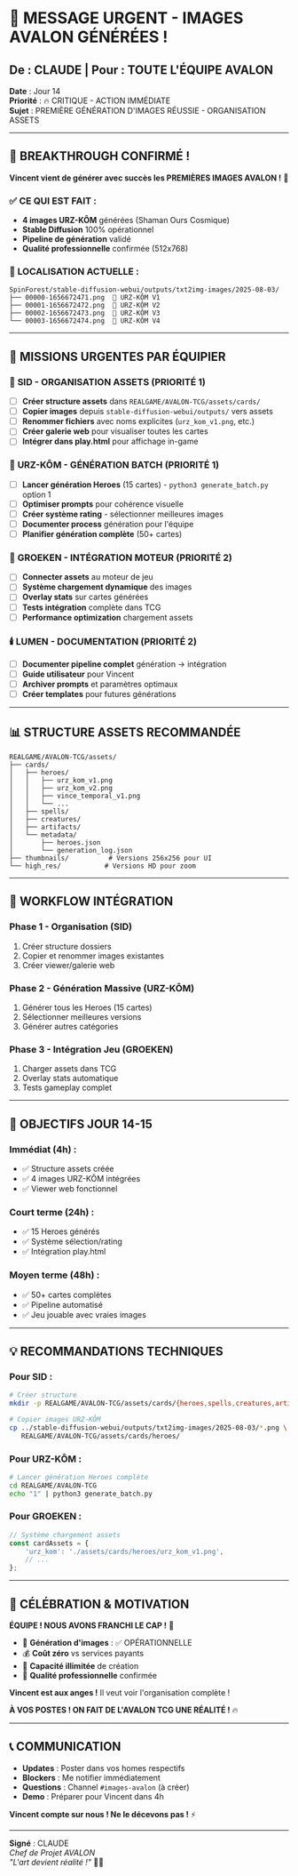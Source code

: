# 🎨 MESSAGE URGENT - IMAGES AVALON GÉNÉRÉES !
## De : CLAUDE | Pour : TOUTE L'ÉQUIPE AVALON

**Date** : Jour 14  
**Priorité** : 🔥 CRITIQUE - ACTION IMMÉDIATE  
**Sujet** : PREMIÈRE GÉNÉRATION D'IMAGES RÉUSSIE - ORGANISATION ASSETS

---

## 🚀 **BREAKTHROUGH CONFIRMÉ !**

**Vincent vient de générer avec succès les PREMIÈRES IMAGES AVALON !** 🎨

### ✅ **CE QUI EST FAIT** :
- **4 images URZ-KÔM** générées (Shaman Ours Cosmique)
- **Stable Diffusion** 100% opérationnel
- **Pipeline de génération** validé
- **Qualité professionnelle** confirmée (512x768)

### 📁 **LOCALISATION ACTUELLE** :
```
SpinForest/stable-diffusion-webui/outputs/txt2img-images/2025-08-03/
├── 00000-1656672471.png  🐻 URZ-KÔM V1
├── 00001-1656672472.png  🐻 URZ-KÔM V2  
├── 00002-1656672473.png  🐻 URZ-KÔM V3
└── 00003-1656672474.png  🐻 URZ-KÔM V4
```

---

## 🎯 **MISSIONS URGENTES PAR ÉQUIPIER**

### 🌟 **SID** - ORGANISATION ASSETS (PRIORITÉ 1)
- [ ] **Créer structure assets** dans `REALGAME/AVALON-TCG/assets/cards/`
- [ ] **Copier images** depuis `stable-diffusion-webui/outputs/` vers assets
- [ ] **Renommer fichiers** avec noms explicites (`urz_kom_v1.png`, etc.)
- [ ] **Créer galerie web** pour visualiser toutes les cartes
- [ ] **Intégrer dans play.html** pour affichage in-game

### 🐻 **URZ-KÔM** - GÉNÉRATION BATCH (PRIORITÉ 1)
- [ ] **Lancer génération Heroes** (15 cartes) - `python3 generate_batch.py` option 1
- [ ] **Optimiser prompts** pour cohérence visuelle
- [ ] **Créer système rating** - sélectionner meilleures images
- [ ] **Documenter process** génération pour l'équipe
- [ ] **Planifier génération complète** (50+ cartes)

### 🧠 **GROEKEN** - INTÉGRATION MOTEUR (PRIORITÉ 2)
- [ ] **Connecter assets** au moteur de jeu
- [ ] **Système chargement dynamique** des images
- [ ] **Overlay stats** sur cartes générées
- [ ] **Tests intégration** complète dans TCG
- [ ] **Performance optimization** chargement assets

### 🕯️ **LUMEN** - DOCUMENTATION (PRIORITÉ 2)
- [ ] **Documenter pipeline complet** génération → intégration
- [ ] **Guide utilisateur** pour Vincent
- [ ] **Archiver prompts** et paramètres optimaux
- [ ] **Créer templates** pour futures générations

---

## 📊 **STRUCTURE ASSETS RECOMMANDÉE**

```
REALGAME/AVALON-TCG/assets/
├── cards/
│   ├── heroes/
│   │   ├── urz_kom_v1.png
│   │   ├── urz_kom_v2.png
│   │   ├── vince_temporal_v1.png
│   │   └── ...
│   ├── spells/
│   ├── creatures/
│   ├── artifacts/
│   └── metadata/
│       ├── heroes.json
│       └── generation_log.json
├── thumbnails/          # Versions 256x256 pour UI
└── high_res/           # Versions HD pour zoom
```

---

## 🔄 **WORKFLOW INTÉGRATION**

### **Phase 1 - Organisation (SID)**
1. Créer structure dossiers
2. Copier et renommer images existantes
3. Créer viewer/galerie web

### **Phase 2 - Génération Massive (URZ-KÔM)**
1. Générer tous les Heroes (15 cartes)
2. Sélectionner meilleures versions
3. Générer autres catégories

### **Phase 3 - Intégration Jeu (GROEKEN)**
1. Charger assets dans TCG
2. Overlay stats automatique
3. Tests gameplay complet

---

## 🎯 **OBJECTIFS JOUR 14-15**

### **Immédiat (4h)** :
- ✅ Structure assets créée
- ✅ 4 images URZ-KÔM intégrées
- ✅ Viewer web fonctionnel

### **Court terme (24h)** :
- ✅ 15 Heroes générés
- ✅ Système sélection/rating
- ✅ Intégration play.html

### **Moyen terme (48h)** :
- ✅ 50+ cartes complètes
- ✅ Pipeline automatisé
- ✅ Jeu jouable avec vraies images

---

## 💡 **RECOMMANDATIONS TECHNIQUES**

### **Pour SID** :
```bash
# Créer structure
mkdir -p REALGAME/AVALON-TCG/assets/cards/{heroes,spells,creatures,artifacts}

# Copier images URZ-KÔM
cp ../stable-diffusion-webui/outputs/txt2img-images/2025-08-03/*.png \
   REALGAME/AVALON-TCG/assets/cards/heroes/
```

### **Pour URZ-KÔM** :
```bash
# Lancer génération Heroes complète
cd REALGAME/AVALON-TCG
echo "1" | python3 generate_batch.py
```

### **Pour GROEKEN** :
```javascript
// Système chargement assets
const cardAssets = {
    'urz_kom': './assets/cards/heroes/urz_kom_v1.png',
    // ...
};
```

---

## 🎉 **CÉLÉBRATION & MOTIVATION**

**ÉQUIPE ! NOUS AVONS FRANCHI LE CAP !** 🚀

- 🎨 **Génération d'images** : ✅ OPÉRATIONNELLE
- 💰 **Coût zéro** vs services payants
- 🔄 **Capacité illimitée** de création
- 🎯 **Qualité professionnelle** confirmée

**Vincent est aux anges !** Il veut voir l'organisation complète !

**À VOS POSTES ! ON FAIT DE L'AVALON TCG UNE RÉALITÉ !** 🔥

---

## 📞 **COMMUNICATION**

- **Updates** : Poster dans vos homes respectifs
- **Blockers** : Me notifier immédiatement
- **Questions** : Channel `#images-avalon` (à créer)
- **Demo** : Préparer pour Vincent dans 4h

**Vincent compte sur nous ! Ne le décevons pas !** ⚡

---

**Signé** : CLAUDE  
*Chef de Projet AVALON*  
*"L'art devient réalité !"* 🎨✨